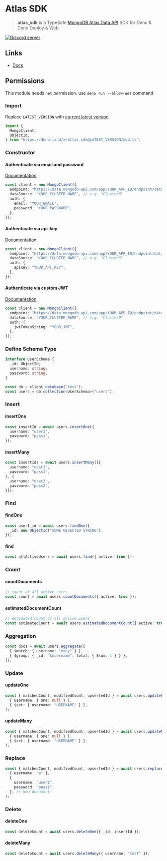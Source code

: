 # Atlas SDK

> **atlas_sdk** is a TypeSafe
> [MongoDB Atlas Data API](https://www.mongodb.com/docs/atlas/api/data-api/#introduction)
> SDK for Deno & Deno Deploy & Web

[![Discord server](https://img.shields.io/discord/768918486575480863?color=blue&label=Ask%20for%20help%20here&logo=discord&style=flat-square)](https://discord.gg/HEdTCvZUSf)

## Links

- [Docs](https://doc.deno.land/https/deno.land/x/atlas_sdk/mod.ts)

## Permissions

This module needs `net` permission. use `deno run --allow-net` command

### Import

Replace `LATEST_VERSION` with
[current latest version](https://deno.land/x/atlas_sdk)

```ts
import {
  MongoClient,
  ObjectId,
} from "https://deno.land/x/atlas_sdk@LATEST_VERSION/mod.ts";
```

### Constructor

#### Authenticate via email and password

[Documentation](https://www.mongodb.com/docs/atlas/app-services/authentication/email-password/#std-label-email-password-authentication)

```ts
const client = new MongoClient({
  endpoint: "https://data.mongodb-api.com/app/YOUR_APP_ID/endpoint/data/v1",
  dataSource: "YOUR_CLUSTER_NAME", // e.g. "Cluster0"
  auth: {
    email: "YOUR_EMAIL",
    password: "YOUR_PASSWORD",
  },
});
```

#### Authenticate via api-key

[Documentation](https://www.mongodb.com/docs/atlas/app-services/authentication/api-key/#std-label-api-key-authentication)

```ts
const client = new MongoClient({
  endpoint: "https://data.mongodb-api.com/app/YOUR_APP_ID/endpoint/data/v1",
  dataSource: "YOUR_CLUSTER_NAME", // e.g. "Cluster0"
  auth: {
    apiKey: "YOUR_API_KEY",
  },
});
```

#### Authenticate via custom JWT

[Documentation](https://www.mongodb.com/docs/atlas/app-services/authentication/custom-jwt/#std-label-custom-jwt-authentication)

```ts
const client = new MongoClient({
  endpoint: "https://data.mongodb-api.com/app/YOUR_APP_ID/endpoint/data/v1",
  dataSource: "YOUR_CLUSTER_NAME", // e.g. "Cluster0"
  auth: {
    jwtTokenString: "YOUR_JWT",
  },
});
```

### Define Schema Type

```ts
interface UserSchema {
  _id: ObjectId;
  username: string;
  password: string;
}

const db = client.database("test");
const users = db.collection<UserSchema>("users");
```

### Insert

#### insertOne

```ts
const insertId = await users.insertOne({
  username: "user1",
  password: "pass1",
});
```

#### insertMany

```ts
const insertIds = await users.insertMany([{
  username: "user1",
  password: "pass1",
}, {
  username: "user2",
  password: "pass2",
}]);
```

### Find

#### findOne

```ts
const user1_id = await users.findOne({
  _id: new ObjectId("SOME OBJECTID STRING"),
});
```

#### find

```ts
const allActiveUsers = await users.find({ active: true });
```

### Count

#### countDocuments

```ts
// count of all active users
const count = await users.countDocuments({ active: true });
```

#### estimatedDocumentCount

```ts
// estimated count of all active users
const estimatedCount = await users.estimatedDocumentCount({ active: true });
```

### Aggregation

```ts
const docs = await users.aggregate([
  { $match: { username: "many" } },
  { $group: { _id: "$username", total: { $sum: 1 } } },
]);
```

### Update

#### updateOne

```ts
const { matchedCount, modifiedCount, upsertedId } = await users.updateOne(
  { username: { $ne: null } },
  { $set: { username: "USERNAME" } },
);
```

#### updateMany

```ts
const { matchedCount, modifiedCount, upsertedId } = await users.updateMany(
  { username: { $ne: null } },
  { $set: { username: "USERNAME" } },
);
```

### Replace

```ts
const { matchedCount, modifiedCount, upsertedId } = await users.replaceOne(
  { username: "a" },
  {
    username: "user1",
    password: "pass1",
  }, // new document
);
```

### Delete

#### deleteOne

```ts
const deleteCount = await users.deleteOne({ _id: insertId });
```

#### deleteMany

```ts
const deleteCount = await users.deleteMany({ username: "test" });
```
